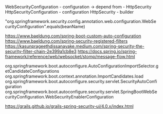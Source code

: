 ###

WebSecurityConfiguration - configuration 
    -> depend from - HttpSecurity   
HttpSecurityConfiguration - configuration
HttpSecurity - builder

"org.springframework.security.config.annotation.web.configuration.WebSecurityConfiguration".equals(beanName)

https://www.baeldung.com/spring-boot-custom-auto-configuration
https://www.baeldung.com/spring-security-registered-filters
https://kasunprageethdissanayake.medium.com/spring-security-the-security-filter-chain-2e399a1cb8e3
https://docs.spring.io/spring-framework/reference/web/websocket/stomp/message-flow.html

org.springframework.boot.autoconfigure.AutoConfigurationImportSelector.getCandidateConfigurations
org.springframework.boot.context.annotation.ImportCandidates.load
org.springframework.boot.autoconfigure.security.servlet.SecurityAutoConfiguration
org.springframework.boot.autoconfigure.security.servlet.SpringBootWebSecurityConfiguration.WebSecurityEnablerConfiguration

https://grails.github.io/grails-spring-security-ui/4.0.x/index.html